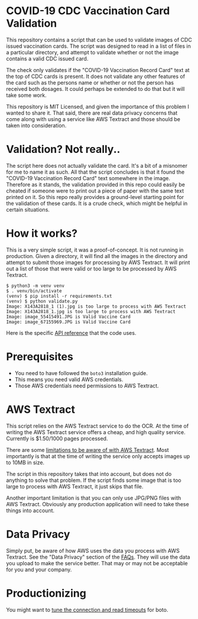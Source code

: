 # COVID-19 CDC Vaccination Card Validation

This repository contains a script that can be used to validate images
of CDC issued vaccination cards. The script was designed to read in a
list of files in a particular directory, and attempt to validate whether
or not the image contains a valid CDC issued card.

The check only validates if the "COVID-19 Vaccination Record Card" text
at the top of CDC cards is present. It does not validate any other
features of the card such as the persons name or whether or not the
person has received both dosages. It could perhaps be extended to do
that but it will take some work.

This repository is MIT Licensed, and given the importance of this
problem I wanted to share it. That said, there are real data privacy
concerns that come along with using a service like AWS Textract and
those should be taken into consideration.

# Validation? Not really..

The script here does not actually validate the card. It's a bit of a
misnomer for me to name it as such. All that the script concludes is
that it found the "COVID-19 Vaccination Record Card" text somewhere in
the image. Therefore as it stands, the validation provided in this repo
could easily be cheated if someone were to print out a piece of paper
with the same text printed on it. So this repo really provides a
ground-level starting point for the validation of these cards. It is a
crude check, which might be helpful in certain situations.

# How it works?

This is a very simple script, it was a proof-of-concept. It is not
running in production. Given a directory, it will find all the images in
the directory and attempt to submit those images for processing by AWS
Textract. It will print out a list of those that were valid or too large
to be processed by AWS Textract.

```
$ python3 -m venv venv
$ . venv/bin/activate
(venv) $ pip install -r requirements.txt 
(venv) $ python validate.py
Image: X143A2818_1 (1).jpg is too large to process with AWS Textract
Image: X143A2818_1.jpg is too large to process with AWS Textract
Image: image_55415491.JPG is Valid Vaccine Card
Image: image_67155969.JPG is Valid Vaccine Card
```

Here is the specific [API reference][4] that the code uses.

# Prerequisites

* You need to have followed the `boto3` installation guide.
* This means you need valid AWS credentials.
* Those AWS credentials need permissions to AWS Textract.

# AWS Textract

This script relies on the AWS Textract service to do the OCR. At the
time of writing the AWS Textract service offers a cheap, and high
quality service. Currently is $1.50/1000 pages processed.

There are some [limitations to be aware of with AWS Textract][3]. Most
importantly is that at the time of writing the service only accepts
images up to 10MB in size.

The script in this repository takes that into account, but does not do
anything to solve that problem. If the script finds some image that is
too large to process with AWS Textract, it just skips that file.

Another important limitation is that you can only use JPG/PNG files with
AWS Textract. Obviously any production application will need to take
these things into account.

# Data Privacy

Simply put, be aware of how AWS uses the data you process with AWS
Textract. See the "Data Privacy" section of the [FAQs][1]. They will use
the data you upload to make the service better. That may or may not be
acceptable for you and your company.

# Productionizing

You might want to [tune the connection and read timeouts][2] for boto.

[1]: https://aws.amazon.com/textract/faqs/
[2]: https://botocore.amazonaws.com/v1/documentation/api/latest/reference/config.html#botocore-config
[3]: https://docs.aws.amazon.com/textract/latest/dg/limits.html
[4]: https://boto3.amazonaws.com/v1/documentation/api/latest/reference/services/textract.html#Textract.Client.detect_document_text
